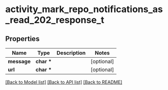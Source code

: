 # activity_mark_repo_notifications_as_read_202_response_t

## Properties
Name | Type | Description | Notes
------------ | ------------- | ------------- | -------------
**message** | **char \*** |  | [optional] 
**url** | **char \*** |  | [optional] 

[[Back to Model list]](../README.md#documentation-for-models) [[Back to API list]](../README.md#documentation-for-api-endpoints) [[Back to README]](../README.md)


